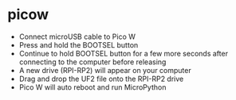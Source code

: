 # picow

- Connect microUSB cable to Pico W
- Press and hold the BOOTSEL button
- Continue to hold BOOTSEL button for a few more seconds after connecting to the computer before releasing
- A new drive (RPI-RP2) will appear on your computer
- Drag and drop the UF2 file onto the RPI-RP2 drive
- Pico W will auto reboot and run MicroPython
